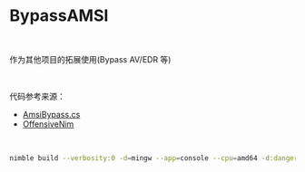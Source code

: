 # BypassAMSI

<br/>

作为其他项目的拓展使用(Bypass AV/EDR 等)

<br/>

代码参考来源：

- [AmsiBypass.cs](https://github.com/rasta-mouse/AmsiScanBufferBypass/blob/main/AmsiBypass.cs)
- [OffensiveNim](https://github.com/byt3bl33d3r/OffensiveNim)

<br/>

```bash
nimble build --verbosity:0 -d=mingw --app=console --cpu=amd64 -d:danger -d:strip --opt:size --passc=-flto --passl=-flto
```
